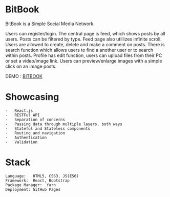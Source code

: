 ﻿# BitBook
BitBook is a Simple Social Media Network. 

Users can register/login. The central page is feed, which shows posts by all users. Posts can be filtered by type. Feed page also utillizes infinite scroll.
Users are allowed to create, delete and make a comment on posts. There is search function which allows users to find a another user or to search within posts.
Profile has edit function, users can upload files from their PC or set a video/image link. Users can preview/enlarge images with a simple click on an image posts.
 

DEMO : [BITBOOK](https://srkinator.github.io/MyBitBook/) 


# Showcasing 

    -   React.js
    -   RESTFul API
    -   Separation of concerns
    -   Passing data through multiple layers, both ways
    -   Stateful and Stateless components
    -   Routing and navigation
    -   Authentication
    -   Validation

# Stack

    Language:   HTML5, CSS3, JS(ES6)
    Framework:  React, Bootstrap
    Package Manager:  Yarn
    Deployment: GitHub Pages